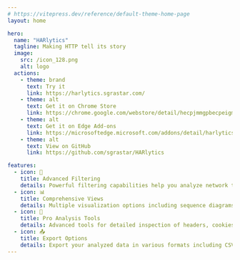 ```yaml
---
# https://vitepress.dev/reference/default-theme-home-page
layout: home

hero:
  name: "HARlytics"
  tagline: Making HTTP tell its story
  image:
    src: /icon_128.png
    alt: logo
  actions:
    - theme: brand
      text: Try it
      link: https://harlytics.sgrastar.com/
    - theme: alt
      text: Get it on Chrome Store
      link: https://chrome.google.com/webstore/detail/hecpjmmgpbecpeigmoilgcljdkidlbgm
    - theme: alt
      text: Get it on Edge Add-ons
      link: https://microsoftedge.microsoft.com/addons/detail/harlytics/dhhndkibkdekohnpmhaeeegkcpmpjben
    - theme: alt
      text: View on GitHub
      link: https://github.com/sgrastar/HARlytics

features:
  - icon: 🎯
    title: Advanced Filtering
    details: Powerful filtering capabilities help you analyze network traffic by focusing on specific requests and responses.
  - icon: 📊 
    title: Comprehensive Views
    details: Multiple visualization options including sequence diagrams (Mermaid and PlantUML formats), detailed HTTP interactions, and specialized cookie tracking views for complete analysis.
  - icon: 💫
    title: Pro Analysis Tools
    details: Advanced tools for detailed inspection of headers, cookies, parameters, timing, and cache behaviors.
  - icon: 📤
    title: Export Options
    details: Export your analyzed data in various formats including CSV and diagrams for documentation and sharing.
---
```


